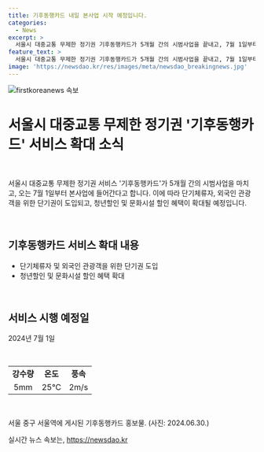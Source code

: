 ```yaml
---
title: 기후동행카드 내일 본사업 시작 예정입니다.
categories:
  - News
excerpt: >
  서울시 대중교통 무제한 정기권 기후동행카드가 5개월 간의 시범사업을 끝내고, 7월 1일부터 본사업에 돌입한다. 단기체류자·외국인 관광객을 위한 단기권을 도입하고 청년할인, 문화시설 할인 등 혜택이 확대된다.
feature_text: >
  서울시 대중교통 무제한 정기권 기후동행카드가 5개월 간의 시범사업을 끝내고, 7월 1일부터 본사업에 돌입한다. 단기체류자·외국인 관광객을 위한 단기권을 도입하고 청년할인, 문화시설 할인 등 혜택이 확대된다.
image: 'https://newsdao.kr/res/images/meta/newsdao_breakingnews.jpg'
---
```


<p><img src="https://newsdao.kr/res/images/meta/newsdao_breakingnews.jpg" alt="firstkoreanews 속보" /></p>

<h1>서울시 대중교통 무제한 정기권 '기후동행카드' 서비스 확대 소식</h1>

<p data-ke-size="size16">&nbsp;</p>

<p>서울시 대중교통 무제한 정기권 서비스 '기후동행카드'가 5개월 간의 시범사업을 마치고, 오는 7월 1일부터 본사업에 들어간다고 합니다. 이에 따라 단기체류자, 외국인 관광객을 위한 단기권이 도입되고, 청년할인 및 문화시설 할인 혜택이 확대될 예정입니다.</p>

<p data-ke-size="size16">&nbsp;</p>

<h2 data-ke-size="size26">기후동행카드 서비스 확대 내용</h2>

<ul>
    <li>단기체류자 및 외국인 관광객을 위한 단기권 도입</li>
    <li>청년할인 및 문화시설 할인 혜택 확대</li>
</ul>

<p data-ke-size="size16">&nbsp;</p>

<h2 data-ke-size="size26">서비스 시행 예정일</h2>

<p>2024년 7월 1일</p>

<p data-ke-size="size16">&nbsp;</p>

<table>
    <tr>
        <td style="text-align: center; height: 17px;"><b>강수량</b></td>
        <td style="text-align: center; height: 17px;"><b>온도</b></td>
        <td style="text-align: center; height: 17px;"><b>풍속</b></td>
    </tr>
    <tr>
        <td style="text-align: center; height: 17px;">5mm</td>
        <td style="text-align: center; height: 17px;">25°C</td>
        <td style="text-align: center; height: 17px;">2m/s</td>
    </tr>
</table>

<p data-ke-size="size16">&nbsp;</p>

<p>서울 중구 서울역에 게시된 기후동행카드 홍보물. (사진: 2024.06.30.)</p>
실시간 뉴스 속보는, <a href="https://newsdao.kr" rel="dofollow">https://newsdao.kr</a>


